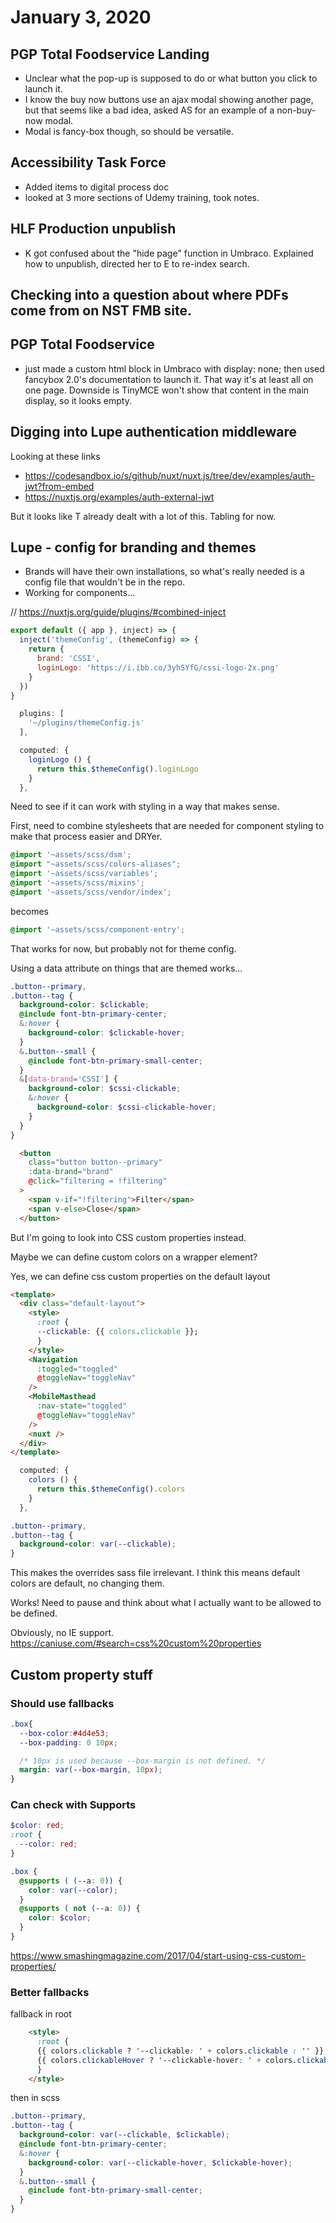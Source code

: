# January 3, 2020

## PGP Total Foodservice Landing
- Unclear what the pop-up is supposed to do or what button you click to launch it. 
- I know the buy now buttons use an ajax modal showing another page, but that seems like a bad idea, asked AS for an example of a non-buy-now modal. 
- Modal is fancy-box though, so should be versatile.

## Accessibility Task Force
- Added items to digital process doc
- looked at 3 more sections of Udemy training, took notes.

## HLF Production unpublish
- K got confused about the "hide page" function in Umbraco. Explained how to unpublish, directed her to E to re-index search.

## Checking into a question about where PDFs come from on NST FMB site.

## PGP Total Foodservice
- just made a custom html block in Umbraco with display: none; then used fancybox 2.0's documentation to launch it. That way it's at least all on one page. Downside is TinyMCE won't show that content in the main display, so it looks empty.

## Digging into Lupe authentication middleware
Looking at these links
- https://codesandbox.io/s/github/nuxt/nuxt.js/tree/dev/examples/auth-jwt?from-embed
- https://nuxtjs.org/examples/auth-external-jwt

But it looks like T already dealt with a lot of this. Tabling for now. 

## Lupe - config for branding and themes
- Brands will have their own installations, so what's really needed is a config file that wouldn't be in the repo.
- Working for components...

// https://nuxtjs.org/guide/plugins/#combined-inject
```js
export default ({ app }, inject) => {
  inject('themeConfig', (themeConfig) => {
    return {
      brand: 'CSSI',
      loginLogo: 'https://i.ibb.co/3yhSYfG/cssi-logo-2x.png'
    }
  })
}
```
```js
  plugins: [
    '~/plugins/themeConfig.js'
  ],
```
```js
  computed: {
    loginLogo () {
      return this.$themeConfig().loginLogo
    }
  },
```

Need to see if it can work with styling in a way that makes sense. 

First, need to combine stylesheets that are needed for component styling to make that process easier and DRYer.

```scss
@import '~assets/scss/dsm';
@import "~assets/scss/colors-aliases";
@import '~assets/scss/variables';
@import '~assets/scss/mixins';
@import '~assets/scss/vendor/index';
```
becomes 

```scss
@import '~assets/scss/component-entry';
```

That works for now, but probably not for theme config.

Using a data attribute on things that are themed works...

```scss
.button--primary,
.button--tag {
  background-color: $clickable;
  @include font-btn-primary-center;
  &:hover {
    background-color: $clickable-hover;
  }
  &.button--small {
    @include font-btn-primary-small-center;
  }
  &[data-brand='CSSI'] {
    background-color: $cssi-clickable;
    &:hover {
      background-color: $cssi-clickable-hover;
    }
  }
}
```
```html
  <button
    class="button button--primary"
    :data-brand="brand"
    @click="filtering = !filtering"
  >
    <span v-if="!filtering">Filter</span>
    <span v-else>Close</span>
  </button>
```

But I'm going to look into CSS custom properties instead. 

Maybe we can define custom colors on a wrapper element?

Yes, we can define css custom properties on the default layout

```html
<template>
  <div class="default-layout">
    <style>
      :root {
      --clickable: {{ colors.clickable }};
      }
    </style>
    <Navigation
      :toggled="toggled"
      @toggleNav="toggleNav"
    />
    <MobileMasthead
      :nav-state="toggled"
      @toggleNav="toggleNav"
    />
    <nuxt />
  </div>
</template>
```

```js
  computed: {
    colors () {
      return this.$themeConfig().colors
    }
  },
```

```css
.button--primary,
.button--tag {
  background-color: var(--clickable);
}
```

This makes the overrides sass file irrelevant. I think this means default colors are default, no changing them.

Works! Need to pause and think about what I actually want to be allowed to be defined.

Obviously, no IE support.
https://caniuse.com/#search=css%20custom%20properties

## Custom property stuff

### Should use fallbacks

```css
.box{
  --box-color:#4d4e53;
  --box-padding: 0 10px;

  /* 10px is used because --box-margin is not defined. */
  margin: var(--box-margin, 10px);
}
```

### Can check with Supports
```scss
$color: red;
:root {
  --color: red;
}

.box {
  @supports ( (--a: 0)) {
    color: var(--color);
  }
  @supports ( not (--a: 0)) {
    color: $color;
  }
}

```
https://www.smashingmagazine.com/2017/04/start-using-css-custom-properties/

### Better fallbacks

fallback in root
```html
    <style>
      :root {
      {{ colors.clickable ? '--clickable: ' + colors.clickable : '' }};
      {{ colors.clickableHover ? '--clickable-hover: ' + colors.clickableHover : '' }};
      }
    </style>
```

then in scss

```scss
.button--primary,
.button--tag {
  background-color: var(--clickable, $clickable);
  @include font-btn-primary-center;
  &:hover {
    background-color: var(--clickable-hover, $clickable-hover);
  }
  &.button--small {
    @include font-btn-primary-small-center;
  }
}
```
